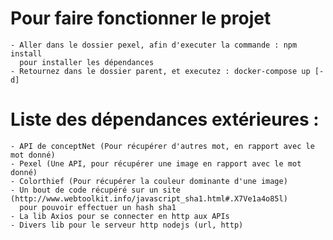 # Pour faire fonctionner le projet
    - Aller dans le dossier pexel, afin d'executer la commande : npm install
      pour installer les dépendances
    - Retournez dans le dossier parent, et executez : docker-compose up [-d]

# Liste des dépendances extérieures :
    - API de conceptNet (Pour récupérer d'autres mot, en rapport avec le mot donné)
    - Pexel (Une API, pour récupérer une image en rapport avec le mot donné)
    - Colorthief (Pour récupérer la couleur dominante d'une image)
    - Un bout de code récupéré sur un site (http://www.webtoolkit.info/javascript_sha1.html#.X7Ve1a4o85l) 
      pour pouvoir effectuer un hash sha1
    - La lib Axios pour se connecter en http aux APIs
    - Divers lib pour le serveur http nodejs (url, http)